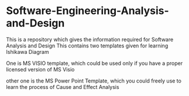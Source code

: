 # Software-Engineering-Analysis-and-Design
This is a repository which gives the information required for Software Analysis and Design 
This contains two templates given for learning Ishikawa Diagram

One is MS VISIO template, which could be used only if you have a proper licensed version of MS Visio

other one is the MS Power Point Template, which you could freely use to learn the process of Cause and Effect Analysis
